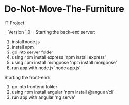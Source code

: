 # Do-Not-Move-The-Furniture
IT Project

--Version 1.0--
Starting the back-end server:
1. install node.js
2. install npm
3. go into server folder
4. using npm install express
'npm install express'
5. using npm install mongoose
'npm install mongoose'
6. run app with node.js
'node app.js'

Starting the front-end:
1. go into frontend folder
2. using npm install angular
'npm install @angular/cli'
3. run app with angular
'ng serve'
